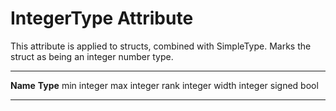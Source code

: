 <div id="integertype-attribute" class="section level1">

IntegerType Attribute
=====================

This attribute is applied to structs, combined with SimpleType. Marks
the struct as being an integer number type.

  ---------- ----------
  **Name**   **Type**
  min        integer
  max        integer
  rank       integer
  width      integer
  signed     bool
  ---------- ----------

</div>
